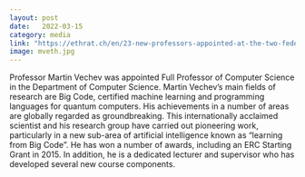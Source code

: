 ```yaml
---
layout: post
date:   2022-03-15
category: media
link: "https://ethrat.ch/en/23-new-professors-appointed-at-the-two-federal-institutes-of-technology/"
image: mveth.jpg
---
```



[]() Professor Martin Vechev was appointed Full Professor of Computer Science in the Department of Computer Science. Martin Vechev’s main fields of research are Big Code, certified machine learning and programming languages for quantum computers. His achievements in a number of areas are globally regarded as groundbreaking. This internationally acclaimed scientist and his research group have carried out pioneering work, particularly in a new sub-area of artificial intelligence known as “learning from Big Code”. He has won a number of awards, including an ERC Starting Grant in 2015. In addition, he is a dedicated lecturer and supervisor who has developed several new course components.  
